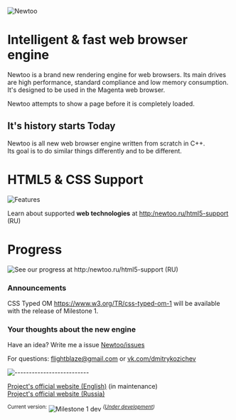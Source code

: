 ![Newtoo](http://newtoo.ru/resources/github/banner.png?u=7)  

# Intelligent & fast web browser engine

Newtoo is a brand new rendering engine for web browsers. Its main drives are high performance, standard compliance and low memory consumption. It's designed to be used in the Magenta web browser.
  
Newtoo attempts to show a page before it is completely loaded.  

## It's history starts Today

Newtoo is all new web browser engine written from scratch in C++.  
Its goal is to do similar things differently and to be different.

# HTML5 & CSS Support   

![Features](http://newtoo.ucoz.net/resources/github/features.png?u=1)

Learn about supported **web technologies** at <http:/newtoo.ru/html5-support> (RU)

# Progress
![See our progress at <http:/newtoo.ru/html5-support> (RU)](http://newtoo.ru/resources/github/progress.png?u=5)  

### Announcements  

CSS Typed OM <https://www.w3.org/TR/css-typed-om-1> will be available with the release of Milestone 1.

### Your thoughts about the new engine

Have an idea? Write me a issue [Newtoo/issues](https://github.com/FlightBlaze/Newtoo/issues)

For questions: flightblaze@gmail.com or [vk.com/dmitrykozichev](https://vk.com/dmitrykozichev)

![--------------------------](http://newtoo.ucoz.net/resources/github/splitter.png)
  
[Project's official website (English)](http://newtoo.ru/en-us/ "Newtoo website EN-US") (in maintenance)  
[Project's official website (Russia)](http://newtoo.ru/ "Newtoo website RU")

<sup>Current version:</sup> ![Milestone 1 dev](http://newtoo.ucoz.net/resources/github/version.png) <sup>*([Under development](https://github.com/FlightBlaze/Newtoo/blob/master/TODO.md))*</sup>
